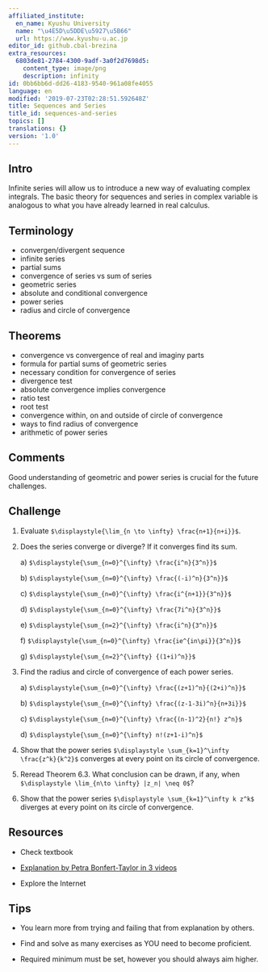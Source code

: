 ```yaml
---
affiliated_institute:
  en_name: Kyushu University
  name: "\u4E5D\u5DDE\u5927\u5B66"
  url: https://www.kyushu-u.ac.jp
editor_id: github.cbal-brezina
extra_resources:
  6803de81-2784-4300-9adf-3a0f2d7698d5:
    content_type: image/png
    description: infinity
id: 0bb6bb6d-dd26-4183-9540-961a08fe4055
language: en
modified: '2019-07-23T02:28:51.592648Z'
title: Sequences and Series
title_id: sequences-and-series
topics: []
translations: {}
version: '1.0'
---
```


## Intro

Infinite series will allow us to introduce a new way of evaluating complex integrals. The basic theory for sequences and series in complex variable is analogous to what you have already learned  in real calculus.  

## Terminology

- convergen/divergent sequence
- infinite series
- partial sums
- convergence of series vs sum of series
- geometric series 
- absolute and conditional convergence
- power series
- radius and circle of convergence



## Theorems

- convergence vs convergence of real and imaginy parts
- formula for partial sums of geometric series
- necessary condition for convergence of series
- divergence test
- absolute convergence implies convergence
- ratio test
- root test
- convergence within, on and outside of circle of convergence
- ways to find radius of convergence
- arithmetic of power series



## Comments

Good understanding of geometric and  power series is crucial for the future challenges.


## Challenge

1. Evaluate `$\displaystyle{\lim_{n \to \infty} \frac{n+1}{n+i}}$`.

2. Does the series converge or diverge? If it converges find its sum.

   a)  `$\displaystyle{\sum_{n=0}^{\infty} \frac{i^n}{3^n}}$`
   
   b)  `$\displaystyle{\sum_{n=0}^{\infty} \frac{(-i)^n}{3^n}}$`
   
   c)  `$\displaystyle{\sum_{n=0}^{\infty} \frac{i^{n+1}}{3^n}}$`
   
   d)  `$\displaystyle{\sum_{n=0}^{\infty} \frac{7i^n}{3^n}}$`
   
   e)  `$\displaystyle{\sum_{n=2}^{\infty} \frac{i^n}{3^n}}$`
   
   f)  `$\displaystyle{\sum_{n=0}^{\infty} \frac{ie^{in\pi}}{3^n}}$`
   
   g)  `$\displaystyle{\sum_{n=2}^{\infty} {(1+i)^n}}$`

3. Find the radius and  circle of convergence of each power series.

    a) `$\displaystyle{\sum_{n=0}^{\infty} \frac{(z+1)^n}{(2+i)^n}}$`
    
    b) `$\displaystyle{\sum_{n=0}^{\infty} \frac{(z-1-3i)^n}{n+3i}}$`
    
    c) `$\displaystyle{\sum_{n=0}^{\infty} \frac{(n-1)^2}{n!} z^n}$`
    
    d) `$\displaystyle{\sum_{n=0}^{\infty} n!(z+1-i)^n}$`

4. Show that the power series `$\displaystyle \sum_{k=1}^\infty \frac{z^k}{k^2}$` converges at every point on its circle of convergence.

5. Reread Theorem 6.3. What conclusion can be drawn, if any, when `$\displaystyle \lim_{n\to \infty} |z_n| \neq 0$`?   


6. Show that the power series `$\displaystyle \sum_{k=1}^\infty k z^k$` diverges at every point on its circle of convergence.

## Resources

- Check textbook

- [Explanation by Petra Bonfert-Taylor in 3 videos](https://youtu.be/lkU3oT353Mw)


- Explore the Internet

## Tips


- You learn more from trying and failing that from  explanation by others.

- Find and solve as many exercises as YOU need to become proficient.

- Required minimum must be set, however you should always aim higher.


